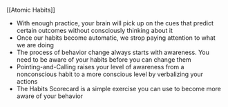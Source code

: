 [[Atomic Habits]]

- With enough practice, your brain will pick up on the cues that predict certain outcomes without consciously thinking about it 
- Once our habits become automatic, we strop paying attention to what we are doing 
- The process of behavior change always starts with awareness. You need to be aware of your habits before you can change them
- Pointing-and-Calling raises your level of awareness from a nonconscious habit to a more conscious level by verbalizing your actions 
- The Habits Scorecard is a simple exercise you can use to become more aware of your behavior 